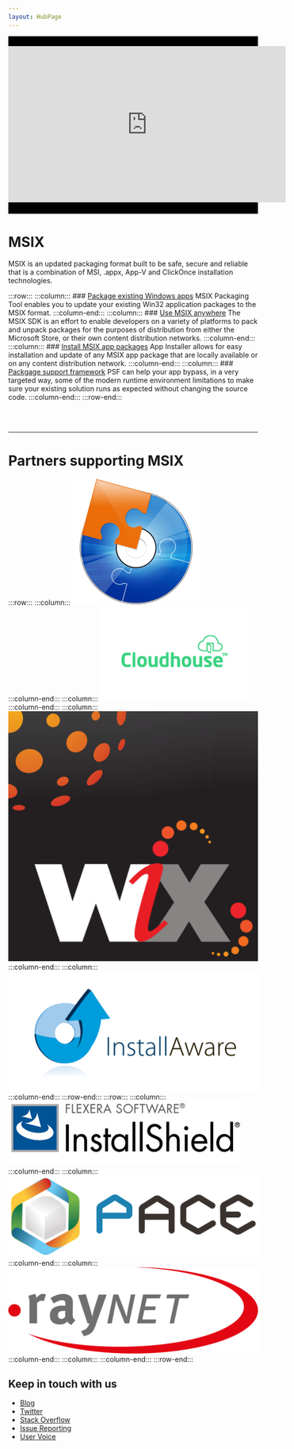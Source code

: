 ```yaml
---
layout: HubPage
---
```


<div style="background-color: black; padding-top: 20px; padding-bottom: 20px; margin-bottom: 40px;">
    <iframe width="560" height="315" src="https://www.youtube.com/embed/AUUwZTurcmQ" frameborder="0" allow="autoplay; encrypted-media" allowfullscreen></iframe>
</div>

# MSIX
MSIX is an updated packaging format built to be safe, secure and reliable that is a combination of MSI, .appx, App-V and ClickOnce installation technologies. 


<!-- :::row:::
    :::column:::
       # MSIX
        MSIX is an updated packaging format built to be safe, secure and reliable that is a combination of MSI, .appx, App-V and ClickOnce installation technologies. 
    :::column-end:::
    :::column:::
        >[!VIDEO https://www.youtube.com/embed/XKIIEC5BMWg]
    :::column-end:::
:::row-end::: -->


:::row:::
    :::column:::
        ### [Package existing Windows apps](color.md)
        MSIX Packaging Tool enables you to update your existing Win32 application packages to the MSIX format.
    :::column-end:::
    :::column:::
        ### [Use MSIX anywhere](typography.md)
      The MSIX SDK is an effort to enable developers on a variety of platforms to pack and unpack packages for the purposes of distribution from either the Microsoft Store, or their own content distribution networks.
    :::column-end:::
        :::column:::
        ### [Install MSIX app packages](color.md)
        App Installer allows for easy installation and update of any MSIX app package that are locally available or on any content distribution network.
    :::column-end:::
    :::column:::
       ### [Packgage support framework](typography.md)
PSF can help your app bypass, in a very targeted way, some of the modern runtime environment limitations to make sure your existing solution runs as expected without changing the source code.
    :::column-end:::
:::row-end:::

<br>
<br>

***

# Partners supporting MSIX

:::row:::
    :::column:::
       [![alt+text](images/ai-logo.png)](https://www.advancedinstaller.com/express-edition.html)  
    :::column-end:::
    :::column:::
        [![alt+text](images/chouse-logo.png)](https://www.advancedinstaller.com/express-edition.html)  
    :::column-end:::
    :::column:::
	[![alt+text](images/fg-logo.png)](https://www.advancedinstaller.com/express-edition.html)     
	:::column-end:::
    :::column:::
	[![alt+text](images/installaware-logo.png)](https://www.advancedinstaller.com/express-edition.html)
	 :::column-end:::
:::row-end:::
:::row:::
    :::column:::
	[![alt+text](images/installshield-logo.jpg)](https://www.advancedinstaller.com/express-edition.html)
	:::column-end:::
    :::column:::
	[![alt+text](images/pace-logo.png)](https://www.advancedinstaller.com/express-edition.html)
	:::column-end:::
    :::column:::
	[![alt+text](images/raynet-logo.png)](https://www.advancedinstaller.com/express-edition.html)
	:::column-end:::
    :::column:::
	:::column-end:::
:::row-end:::

</div>
 <div class="container centered pageFooter">
        <h2>Keep in touch with us</h2>
        <ul class="links">
           <li>
                <a href="https://go.microsoft.com/fwlink/?linkid=833100">
                    Blog
                </a>
            </li>
            <li>
                <a href="https://go.microsoft.com/fwlink/?linkid=833101">
                    Twitter
                </a>
            </li>
            <li>
                <a href="https://go.microsoft.com/fwlink/?linkid=833103">
                    Stack Overflow
                </a>
            </li>
            <li>
                <a href="https://go.microsoft.com/fwlink/?linkid=874480">
                    Issue Reporting
                </a>
            </li>
            <li>
                <a href="https://go.microsoft.com/fwlink/?linkid=833105">
                    User Voice
                </a>
            </li>
        </ul>
    </div>
</div>
